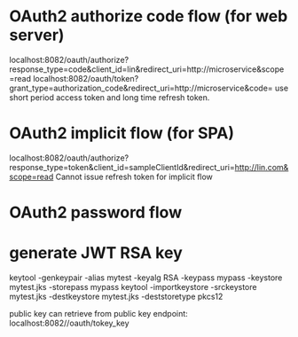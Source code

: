 # OAuth2 authorize code flow (for web server)
localhost:8082/oauth/authorize?response_type=code&client_id=lin&redirect_uri=http://microservice&scope=read
localhost:8082/oauth/token?grant_type=authorization_code&redirect_uri=http://microservice&code=
use short period access token and long time refresh token.

# OAuth2 implicit flow (for SPA)
localhost:8082/oauth/authorize?response_type=token&client_id=sampleClientId&redirect_uri=http://lin.com&scope=read
Cannot issue refresh token for implicit flow

# OAuth2 password flow

# generate JWT RSA key
keytool -genkeypair -alias mytest -keyalg RSA -keypass mypass -keystore mytest.jks -storepass mypass
keytool -importkeystore -srckeystore mytest.jks -destkeystore mytest.jks -deststoretype pkcs12

public key can retrieve from public key endpoint:
localhost:8082//oauth/tokey_key
